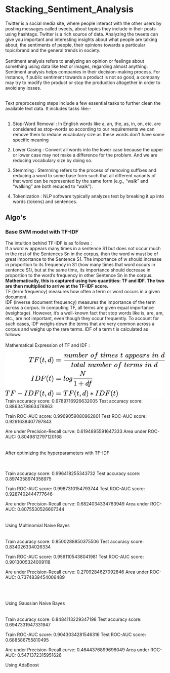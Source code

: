 # Stacking_Sentiment_Analysis <br>
Twitter is a social media site, where people interact with the other users by posting messages called tweets, about topics they include in their posts using hashtags. Twitter is a rich source of data. Analyzing the tweets can give you important and interesting insights about what people are talking about, the sentiments of people, their opinions towards a particular topic/brand and the general trends in society. <br> <br>
Sentiment analysis refers to analyzing an opinion or feelings about something using data like text or images, regarding almost anything. Sentiment analysis helps companies in their decision-making process. For instance, if public sentiment towards a product is not so good, a company may try to modify the product or stop the production altogether in order to avoid any losses.<br> <br>

Text preprocessing steps include a few essential tasks to further clean the available text data. It includes tasks like:-
<br> <br>
1. Stop-Word Removal : In English words like a, an, the, as, in, on, etc. are considered as stop-words so according to our requirements we can remove them to reduce vocabulary size as these words don't have some specific meaning<br>

2. Lower Casing : Convert all words into the lower case because the upper or lower case may not make a difference for the problem. And we are reducing vocabulary size by doing so. <br>

3. Stemming : Stemming refers to the process of removing suffixes and reducing a word to some base form such that all different variants of that word can be represented by the same form (e.g., “walk” and “walking” are both reduced to “walk”). <br>

4. Tokenization : NLP software typically analyzes text by breaking it up into words (tokens) and sentences. <br>
## Algo's
### Base SVM model with TF-IDF
The intuition behind TF-IDF is as follows : <br>
If a word w appears many times in a sentence S1 but does not occur much in the rest of the Sentences Sn in the corpus, then the word w must be of great importance to the Sentence S1. The importance of w should increase in proportion to its frequency in S1 (how many times that word occurs in sentence S1), but at the same time, its importance should decrease in proportion to the word’s frequency in other Sentence Sn in the corpus. <br>
 **Mathematically, this is captured using two quantities: TF and IDF. The two are then multiplied to arrive at the TF-IDF score.** <br>
TF (term frequency) measures how often a term or word occurs in a given document.  <br>
IDF (inverse document frequency) measures the importance of the term across a corpus. In computing TF, all terms are given equal importance (weightage). However, it’s a well-known fact that stop words like is, are, am, etc., are not important, even though they occur frequently. To account for such cases, IDF weighs down the terms that are very common across a corpus and weighs up the rare terms. IDF of a term t is calculated as follows: <br>
<br>
Mathematical Expression of TF and IDF : <br>

<img src="https://github.com/RishavMishraRM/Stacking_Sentiment_Analysis/blob/main/Image/tf_idf.jpg">
 <br>
Train accuracy score:  0.9789716926632005
Test accuracy score:  0.8863478863478863

Train ROC-AUC score:  0.9969059080962801
Test ROC-AUC score:  0.9291638407797843

Are under Precision-Recall curve: 0.6194895591647333
Area under ROC-AUC: 0.8049812797120168
<br><br><br>
After optimizing the hyperparameters with TF-IDF
<br><br><br>

Train accuracy score:  0.996418255343732
Test accuracy score:  0.8974358974358975

Train ROC-AUC score:  0.9987310154793744
Test ROC-AUC score:  0.9287402444777646

Are under Precision-Recall curve: 0.6824034334763949
Area under ROC-AUC: 0.8075530526607344
<br><br><br>
Using Multinomial Naive Bayes
<br><br><br>
Train accuracy score:  0.8500288850375506
Test accuracy score:  0.834026334026334

Train ROC-AUC score:  0.9561105438041981
Test ROC-AUC score:  0.9013005324009118

Are under Precision-Recall curve: 0.2709284627092846
Area under ROC-AUC: 0.7374839454006489

<br><br><br>
Using Gaussian Naive Bayes
<br><br><br>
Train accuracy score:  0.8484113229347198
Test accuracy score:  0.6947331947331947

Train ROC-AUC score:  0.9043034281546316
Test ROC-AUC score:  0.688586755810495

Are under Precision-Recall curve: 0.4644376899696049
Area under ROC-AUC: 0.5471372315951626


Using AdaBoost

